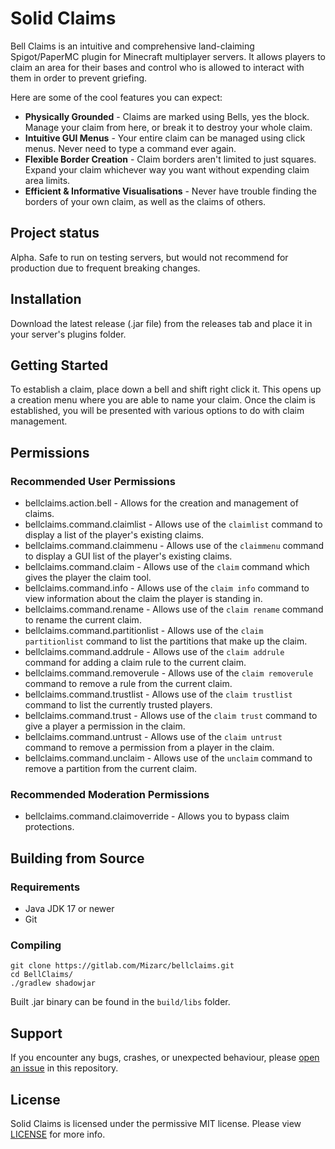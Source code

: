 # Solid Claims

Bell Claims is an intuitive and comprehensive land-claiming Spigot/PaperMC plugin for Minecraft multiplayer servers. It allows players to claim
an area for their bases and control who is allowed to interact with them in order to prevent griefing.

Here are some of the cool features you can expect:
- **Physically Grounded** - Claims are marked using Bells, yes the block. Manage your claim from here, or break it to destroy your whole claim. 
- **Intuitive GUI Menus** - Your entire claim can be managed using click menus. Never need to type a command ever again.
- **Flexible Border Creation** - Claim borders aren't limited to just squares. Expand your claim whichever way you want without expending claim area limits.
- **Efficient & Informative Visualisations** - Never have trouble finding the borders of your own claim, as well as the claims of others.

## Project status
Alpha. Safe to run on testing servers, but would not recommend for production due to frequent breaking changes.

## Installation
Download the latest release (.jar file) from the releases tab and place it in your server's plugins folder. 

## Getting Started
To establish a claim, place down a bell and shift right click it. This opens up a creation menu where you are able to name your claim. Once the claim is established, you will be presented with various options to do with claim management.

## Permissions
### Recommended User Permissions
- bellclaims.action.bell - Allows for the creation and management of claims.
- bellclaims.command.claimlist - Allows use of the `claimlist` command to display a list of the player's existing claims.
- bellclaims.command.claimmenu - Allows use of the `claimmenu` command to display a GUI list of the player's existing claims.
- bellclaims.command.claim - Allows use of the `claim` command which gives the player the claim tool.
- bellclaims.command.info - Allows use of the `claim info` command to view information about the claim the player is standing in.
- bellclaims.command.rename - Allows use of the `claim rename` command to rename the current claim.
- bellclaims.command.partitionlist - Allows use of the `claim partitionlist` command to list the partitions that make up the claim.
- bellclaims.command.addrule - Allows use of the `claim addrule` command for adding a claim rule to the current claim.
- bellclaims.command.removerule - Allows use of the `claim removerule` command to remove a rule from the current claim.
- bellclaims.command.trustlist - Allows use of the `claim trustlist` command to list the currently trusted players.
- bellclaims.command.trust - Allows use of the `claim trust` command to give a player a permission in the claim.
- bellclaims.command.untrust - Allows use of the `claim untrust` command to remove a permission from a player in the claim.
- bellclaims.command.unclaim - Allows use of the `unclaim` command to remove a partition from the current claim.

### Recommended Moderation Permissions
- bellclaims.command.claimoverride - Allows you to bypass claim protections.

## Building from Source
### Requirements
- Java JDK 17 or newer
- Git

### Compiling
```
git clone https://gitlab.com/Mizarc/bellclaims.git
cd BellClaims/
./gradlew shadowjar
```
Built .jar binary can be found in the `build/libs` folder.

## Support
If you encounter any bugs, crashes, or unexpected behaviour, please [open an issue](https://gitlab.com/Mizarc/BellClaims/-/issues) in this repository.

## License
Solid Claims is licensed under the permissive MIT license. Please view [LICENSE](https://gitlab.com/Mizarc/BellClaims/-/blob/main/LICENSE) for more info.

